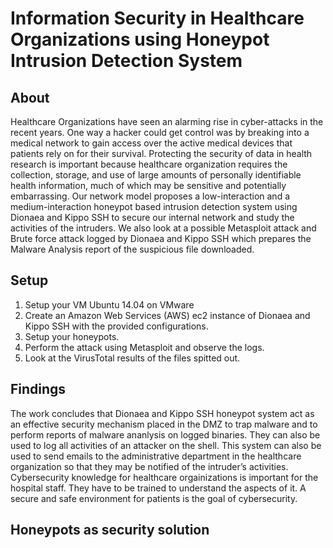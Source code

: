# Information Security in Healthcare Organizations using Honeypot Intrusion Detection System
## About
Healthcare Organizations have seen an alarming rise in cyber-attacks in the recent years. One way a hacker could get control was by breaking into a medical network
to gain access over the active medical devices that patients rely on for their survival. Protecting the security of data in health research is important because healthcare organization requires the collection, storage, and use of large amounts of personally identifiable health information, much of which may be sensitive and potentially embarrassing. Our network model proposes a low-interaction and a medium-interaction honeypot based intrusion detection system using Dionaea and Kippo SSH to secure our internal network and study the activities of the intruders. We also look at a possible Metasploit attack and Brute force attack
logged by Dionaea and Kippo SSH which prepares the Malware Analysis report of the suspicious file downloaded.

## Setup

1. Setup your VM Ubuntu 14.04 on VMware
2. Create an Amazon Web Services (AWS) ec2 instance of Dionaea and Kippo SSH with the provided configurations.
3. Setup your honeypots.
4. Perform the attack using Metasploit and observe the logs.
5. Look at the VirusTotal results of the files spitted out.

## Findings

The work concludes that Dionaea and Kippo SSH honeypot system act as an effective security mechanism placed in the DMZ to trap malware 
and to perform reports of malware ananlysis on logged binaries. They can also be used to log all activities of an attacker on the shell. 
This system can also be used to send emails to the administrative department in the healthcare organization so that they may be notified 
of the intruder’s activities. Cybersecurity knowledge for healthcare orgainizations is important for the hospital staff.
They have to be trained to understand the aspects of it. A secure and safe environment for patients is the goal of cybersecurity.

## Honeypots as security solution

